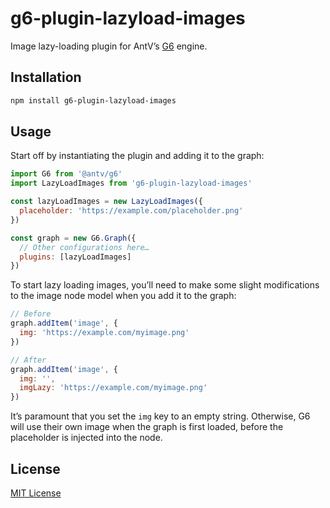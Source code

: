 # g6-plugin-lazyload-images

Image lazy-loading plugin for AntV’s [G6](https://github.com/antvis/G6) engine.

## Installation

```bash
npm install g6-plugin-lazyload-images
```

## Usage

Start off by instantiating the plugin and adding it to the graph:

```js
import G6 from '@antv/g6'
import LazyLoadImages from 'g6-plugin-lazyload-images'

const lazyLoadImages = new LazyLoadImages({
  placeholder: 'https://example.com/placeholder.png'
})

const graph = new G6.Graph({
  // Other configurations here…
  plugins: [lazyLoadImages]
})
```

To start lazy loading images, you’ll need to make some slight modifications to the image node model when you add it to the graph:

```js
// Before
graph.addItem('image', {
  img: 'https://example.com/myimage.png'
})

// After
graph.addItem('image', {
  img: '',
  imgLazy: 'https://example.com/myimage.png'
})
```

It’s paramount that you set the `img` key to an empty string. Otherwise, G6 will use their own image when the graph is first loaded, before the placeholder is injected into the node.

## License

[MIT License](LICENSE.txt)
